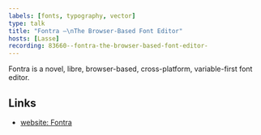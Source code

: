 ```yaml
---
labels: [fonts, typography, vector]
type: talk
title: "Fontra —\nThe Browser-Based Font Editor"
hosts: [Lasse]
recording: 83660--fontra-the-browser-based-font-editor- 
---
```


Fontra is a novel, libre, browser-based, cross-platform, variable-first font editor.

## Links

* [website: Fontra](https://fontra.xyz/)
